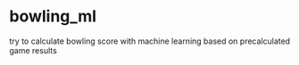 # bowling_ml
try to calculate bowling score with machine learning based on precalculated game results
